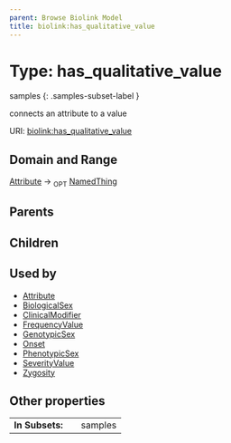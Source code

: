 ```yaml
---
parent: Browse Biolink Model
title: biolink:has_qualitative_value
---
```


# Type: has_qualitative_value

samples
{: .samples-subset-label }


connects an attribute to a value

URI: [biolink:has_qualitative_value](https://w3id.org/biolink/vocab/has_qualitative_value)

## Domain and Range

[Attribute](Attribute.md) ->  <sub>OPT</sub> [NamedThing](NamedThing.md)

## Parents


## Children


## Used by

 * [Attribute](Attribute.md)
 * [BiologicalSex](BiologicalSex.md)
 * [ClinicalModifier](ClinicalModifier.md)
 * [FrequencyValue](FrequencyValue.md)
 * [GenotypicSex](GenotypicSex.md)
 * [Onset](Onset.md)
 * [PhenotypicSex](PhenotypicSex.md)
 * [SeverityValue](SeverityValue.md)
 * [Zygosity](Zygosity.md)

## Other properties

|  |  |  |
| --- | --- | --- |
| **In Subsets:** | | samples |

